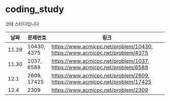 # coding_study
코테 스터디입니다

|날짜|문제번호|링크|
|------|---|---|
|11.29|10430, 4375|https://www.acmicpc.net/problem/10430, https://www.acmicpc.net/problem/4375|
|11.30|1037, 6588|https://www.acmicpc.net/problem/1037, https://www.acmicpc.net/problem/6588|
|12.1|2609, 17425|https://www.acmicpc.net/problem/2609, https://www.acmicpc.net/problem/17425|
|12.4|2309|https://www.acmicpc.net/problem/2309|
